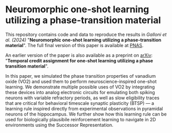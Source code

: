 # Neuromorphic one-shot learning utilizing a phase-transition material

This repository contains code and data to reproduce the results in _Galloni et al. (2024)_ 
"**Neuromorphic one-shot learning utilizing a phase-transition material**". The full final version of this paper is available at 
[PNAS](https://www.pnas.org/doi/10.1073/pnas.2318362121).

An earlier version of the paper is also available as a preprint on [arXiv](https://arxiv.org/abs/2310.00066):
"**Temporal credit assignment for one-shot learning utilizing a phase transition material**".

In this paper, we simulated the phase transition properties of vanadium oxide (VO2) and used them to perform neuroscience-inspired one-shot learning. 
We demonstrate multiple possible uses of VO2 by integrating these devices into analog electronic circuits for emulating both spiking neurons with variable refractory periods, as well as slow eligibility traces that are critical for behavioral timescale synaptic plasticity (BTSP) — a learning rule inspired directly from experimental observations in pyramidal neurons of the hippocampus. We further show how this learning rule can be used for biologically plausibile reinforcement learning to navigate in 2D environments using the Successor Representation.